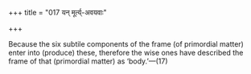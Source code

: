 +++
title = "017 यन् मूर्त्य्-अवयवाः"

+++

Because the six subtile components of the frame (of primordial matter) enter into (produce) these, therefore the wise ones have described the frame of that (primordial matter) as ‘body.’—(17)
